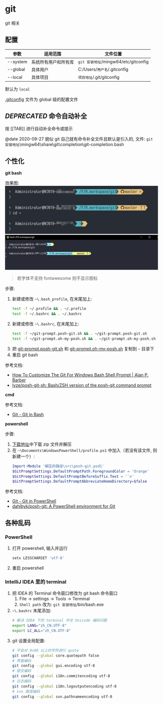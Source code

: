 # git

git 相关

## 配置

| 参数     | 适用范围             | 文件位置                             |
| -------- | -------------------- | ------------------------------------ |
| --system | 系统所有用户和所有库 | `git 安装地址`/mingw64/etc/gitconfig |
| --global | 具体用户             | C:/Users/`用户名`/.gitconfig         |
| --local  | 具体项目             | `项目地址`/.git/gitconfig            |

默认为 `local`

[.gitconfig](./.gitconfig) 文件为 global 级的配置文件

## *DEPRECATED* 命令自动补全

<!--
window下, 下载 [.bash_profile.sh](./.bash_profile.sh) 和 [.git-completion.bash](./.git-completion.bash), 放到 [.gitconfig](./.gitconfig) 同目录下, 打开 git bash, 输入以下命令:

```bash
source ~/.bash_profile
```
-->

按 [[TAB]] 进行自动补全命令或提示

@date 2020-09-27
貌似 git 自己就有命令补全文件且默认是引入的, 文件: `git 安装地址`\mingw64\share\git\completion\git-completion.bash

## 个性化

**git bash**

效果图:
![git效果图](./img/效果图-vscode.png)
![git效果图](./img/效果图-bash.png)
> 若字体不支持 fontawesome 则不显示图标

步骤:
1. 新建或修改 `~\.bash_profile`, 在末尾加上:
    ```sh
    test -f ~/.profile && . ~/.profile
    test -f ~/.bashrc && . ~/.bashrc
    ```
2. 新建或修改 `~\.bashrc`, 在末尾加上:
    ```sh
    test -f ~/git-prompt.posh-git.sh && . ~/git-prompt.posh-git.sh
    test -f ~/git-prompt.oh-my-posh.sh && . ~/git-prompt.oh-my-posh.sh
    ```
3. 把 [git-prompt.posh-git.sh](./git-prompt.posh-git.sh) 和 [git-prompt.oh-my-posh.sh](./git-prompt.oh-my-posh.sh) 复制到 `~` 目录下
4. 重启 git bash

参考文档:
* [How To Customize The Git For Windows Bash Shell Prompt | Alan P. Barber](https://alanbarber.com/post/how-to-customize-the-git-for-windows-bash-shell-prompt/)
* [lyze/posh-git-sh: Bash/ZSH version of the posh-git command prompt](https://github.com/lyze/posh-git-sh)

**cmd**

参考文档:
* [Git - Git in Bash](https://git-scm.com/book/en/v2/Appendix-A%3A-Git-in-Other-Environments-Git-in-Bash)

**powershell**

步骤:
1. [下载地址](https://github.com/dahlbyk/posh-git/releases/tag/v1.0.0-beta3)中下载 zip 文件并解压
2. 在 `~\Documents\WindowsPowerShell/profile.ps1` 中加入（若没有该文件, 则新建一个）:
    ```ps1
    Import-Module '解压的路径\src\posh-git.psd1'
    $GitPromptSettings.DefaultPromptPath.ForegroundColor = 'Orange'
    $GitPromptSettings.DefaultPromptBeforeSuffix.Text = '`n'
    $GitPromptSettings.DefaultPromptAbbreviateHomeDirectory=$false
    ```

参考文档:
* [Git - Git in PowerShell](https://git-scm.com/book/en/v2/Appendix-A%3A-Git-in-Other-Environments-Git-in-PowerShell)
* [dahlbyk/posh-git: A PowerShell environment for Git](https://github.com/dahlbyk/posh-git)

## 各种乱码

### PowerShell

1. 打开 powershell, 输入并运行
    ```sh
    setx LESSCHARSET 'utf-8'
    ```
2. 重启 powershell

### IntelliJ IDEA 里的 terminal

1. 把 IDEA 的 Terminal 命令窗口修改为 git bash 命令窗口
    1. File -> settings -> Tools -> Terminal
    2. `Shell path` 改为: `git 安装地址`/bin/bash.exe
2. `~\.bashrc` 末尾添加:
    ```sh
    # 解决 IDEA 下的 terminal 中文 Unicode 编码问题
    export LANG="zh_CN.UTF-8"
    export LC_ALL="zh_CN.UTF-8"
    ```
3. git 设置全局配置:
    ```sh
    # 不会对 0×80 以上的字符进行 quote
    git config --global core.quotepath false
    # 界面编码
    git config --global gui.encoding utf-8
    # 提交编码
    git config --global i18n.commitencoding utf-8
    # 日志编码
    git config --global i18n.logoutputencoding utf-8
    # svn 路径编码
    git config --global svn.pathnameencoding utf-8
    ```
